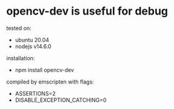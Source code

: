 # opencv-dev is useful for debug

tested on:
* ubuntu 20.04
* nodejs v14.6.0

installation:
* npm install opencv-dev

compiled by emscripten with flags:
* ASSERTIONS=2
* DISABLE_EXCEPTION_CATCHING=0
